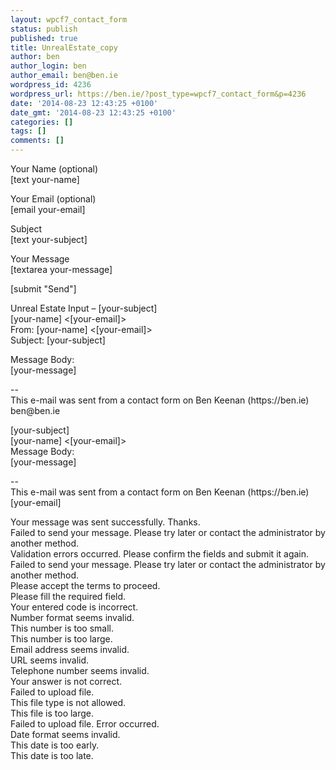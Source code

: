 ```yaml
---
layout: wpcf7_contact_form
status: publish
published: true
title: UnrealEstate_copy
author: ben
author_login: ben
author_email: ben@ben.ie
wordpress_id: 4236
wordpress_url: https://ben.ie/?post_type=wpcf7_contact_form&p=4236
date: '2014-08-23 12:43:25 +0100'
date_gmt: '2014-08-23 12:43:25 +0100'
categories: []
tags: []
comments: []
---
```

<p>Your Name (optional)<br />
    [text your-name] </p>
<p>Your Email (optional)<br />
    [email your-email] </p>
<p>Subject<br />
    [text your-subject] </p>
<p>Your Message<br />
    [textarea your-message] </p>
<p>[submit "Send"]</p>
<p>Unreal Estate Input – [your-subject]<br />
[your-name] <[your-email]><br />
From: [your-name] <[your-email]><br />
Subject: [your-subject]</p>
<p>Message Body:<br />
[your-message]</p>
<p>--<br />
This e-mail was sent from a contact form on Ben Keenan (https://ben.ie)<br />
ben@ben.ie</p>
<p>[your-subject]<br />
[your-name] <[your-email]><br />
Message Body:<br />
[your-message]</p>
<p>--<br />
This e-mail was sent from a contact form on Ben Keenan (https://ben.ie)<br />
[your-email]</p>
<p>Your message was sent successfully. Thanks.<br />
Failed to send your message. Please try later or contact the administrator by another method.<br />
Validation errors occurred. Please confirm the fields and submit it again.<br />
Failed to send your message. Please try later or contact the administrator by another method.<br />
Please accept the terms to proceed.<br />
Please fill the required field.<br />
Your entered code is incorrect.<br />
Number format seems invalid.<br />
This number is too small.<br />
This number is too large.<br />
Email address seems invalid.<br />
URL seems invalid.<br />
Telephone number seems invalid.<br />
Your answer is not correct.<br />
Failed to upload file.<br />
This file type is not allowed.<br />
This file is too large.<br />
Failed to upload file. Error occurred.<br />
Date format seems invalid.<br />
This date is too early.<br />
This date is too late.</p>
